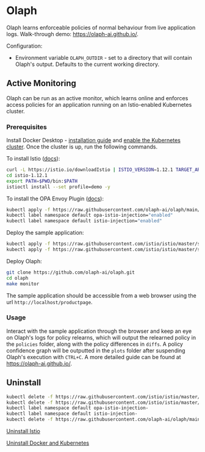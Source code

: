# Olaph
Olaph learns enforceable policies of normal behaviour from live application logs. Walk-through demo: https://olaph-ai.github.io/.

Configuration:
* Environment variable `OLAPH_OUTDIR` - set to a directory that will contain Olaph's output. Defaults to the current working directory.
## Active Monitoring
Olaph can be run as an active monitor, which learns online and enforces access policies for an application running on an Istio-enabled Kubernetes cluster.
### Prerequisites
Install Docker Desktop - [installation guide](https://docs.docker.com/get-docker/) and [enable the Kubernetes cluster](https://docs.docker.com/desktop/kubernetes/). Once the cluster is up, run the following commands.

To install Istio ([docs](https://istio.io/latest/docs/setup/getting-started/)):
```sh
curl -L https://istio.io/downloadIstio | ISTIO_VERSION=1.12.1 TARGET_ARCH=x86_64 sh -
cd istio-1.12.1
export PATH=$PWD/bin:$PATH
istioctl install --set profile=demo -y
```
To install the OPA Envoy Plugin ([docs](https://github.com/open-policy-agent/opa-envoy-plugin/tree/main/examples/istio#quick-start)):
```sh
kubectl apply -f https://raw.githubusercontent.com/olaph-ai/olaph/main/opa-istio.yaml
kubectl label namespace default opa-istio-injection="enabled"
kubectl label namespace default istio-injection="enabled"
```
Deploy the sample application:
```sh
kubectl apply -f https://raw.githubusercontent.com/istio/istio/master/samples/bookinfo/platform/kube/bookinfo.yaml
kubectl apply -f https://raw.githubusercontent.com/istio/istio/master/samples/bookinfo/networking/bookinfo-gateway.yaml
```
Deploy Olaph:
```sh
git clone https://github.com/olaph-ai/olaph.git
cd olaph
make monitor
```
The sample application should be accessible from a web browser using the url `http://localhost/productpage`.
### Usage
Interact with the sample application through the browser and keep an eye on Olaph's logs for policy relearns, which will output the relearned policy in the `policies` folder, along with the policy differences in `diffs`. A policy confidence graph will be outputted in the `plots` folder after suspending Olaph's execution with `CTRL+C`. A more detailed guide can be found at https://olaph-ai.github.io/.
## Uninstall
```sh
kubectl delete -f https://raw.githubusercontent.com/istio/istio/master/samples/bookinfo/platform/kube/bookinfo.yaml
kubectl delete -f https://raw.githubusercontent.com/istio/istio/master/samples/bookinfo/networking/bookinfo-gateway.yaml
kubectl label namespace default opa-istio-injection-
kubectl label namespace default istio-injection-
kubectl delete -f https://raw.githubusercontent.com/olaph-ai/olaph/main/opa-istio.yaml
```
[Uninstall Istio](https://istio.io/latest/docs/setup/getting-started/#uninstall)

[Uninstall Docker and Kubernetes](https://docs.docker.com/desktop/mac/install/#uninstall-docker-desktop)
